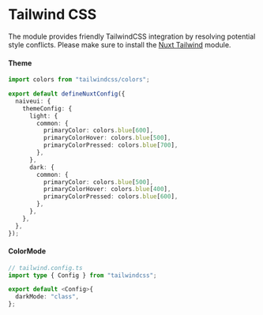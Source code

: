 # Tailwind CSS

The module provides friendly TailwindCSS integration by resolving potential style conflicts. Please make sure to install the [Nuxt Tailwind](https://tailwindcss.nuxtjs.org/) module.

#### Theme

```ts [nuxt.config.ts]
import colors from "tailwindcss/colors";

export default defineNuxtConfig({
  naiveui: {
    themeConfig: {
      light: {
        common: {
          primaryColor: colors.blue[600],
          primaryColorHover: colors.blue[500],
          primaryColorPressed: colors.blue[700],
        },
      },
      dark: {
        common: {
          primaryColor: colors.blue[500],
          primaryColorHover: colors.blue[400],
          primaryColorPressed: colors.blue[600],
        },
      },
    },
  },
});
```

#### ColorMode

```ts [tailwind.config.ts]
// tailwind.config.ts
import type { Config } from "tailwindcss";

export default <Config>{
  darkMode: "class",
};
```
